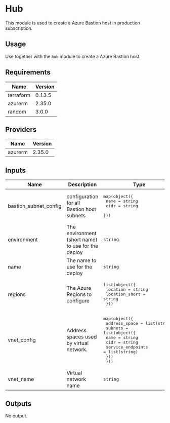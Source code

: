 # Hub

This module is used to create a Azure Bastion host in production subscription.

## Usage

Use together with the `hub` module to create a Azure Bastion host.

## Requirements

| Name | Version |
|------|---------|
| terraform | 0.13.5 |
| azurerm | 2.35.0 |
| random | 3.0.0 |

## Providers

| Name | Version |
|------|---------|
| azurerm | 2.35.0 |

## Inputs

| Name | Description | Type | Default | Required |
|------|-------------|------|---------|:--------:|
| bastion\_subnet\_config | configuration for all Bastion host subnets | <pre>map(object({<br>    name = string<br>    cidr = string<br>  }))</pre> | n/a | yes |
| environment | The environment (short name) to use for the deploy | `string` | n/a | yes |
| name | The name to use for the deploy | `string` | n/a | yes |
| regions | The Azure Regions to configure | <pre>list(object({<br>    location       = string<br>    location_short = string<br>  }))</pre> | n/a | yes |
| vnet\_config | Address spaces used by virtual network. | <pre>map(object({<br>    address_space = list(string)<br>    subnets = list(object({<br>      name              = string<br>      cidr              = string<br>      service_endpoints = list(string)<br>    }))<br>  }))</pre> | n/a | yes |
| vnet\_name | Virtual network name | `string` | n/a | yes |

## Outputs

No output.

